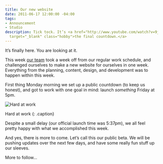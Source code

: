 ```yaml
---
title: Our new website
date: 2011-06-17 12:00:00 -04:00
tags:
- Announcement
- Studio
description: Tick tock. It’s <a href="http://www.youtube.com/watch?v=9jK-NcRmVcw"
  target="_blank" class="hobby">the final countdown.</a>
---
```


It’s finally here. You are looking at it.

This week [our team](/about) took a week off from our regular work schedule, and challenged ourselves to make a new website for ourselves in one week. Everything from the planning, content, design, and development was to happen within this week.

First thing Monday morning we set up a public countdown (to keep us honest), and got to work with one goal in mind: launch _something_ Friday at 5pm.



![Hard at work](/uploads/5830553492_884bdaa44c_z.jpg)

Hard at work
{: .caption}

Despite a small delay (our official launch time was 5:37pm), we all feel pretty happy with what we accomplished this week.

And yes, there is more to come. Let’s call this our public beta. We will be pushing updates over the next few days, and have some really fun stuff up our sleeves.

More to follow…
